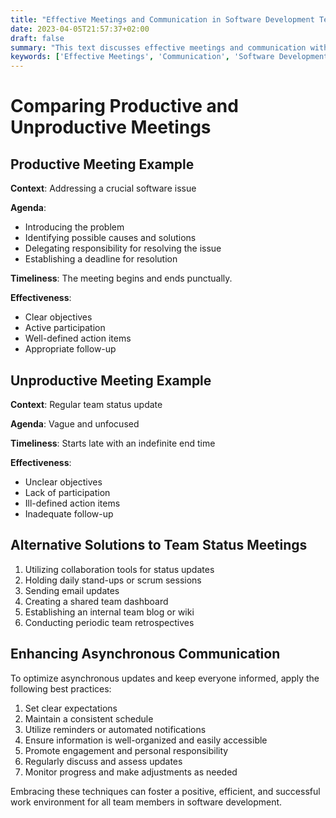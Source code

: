 ```yaml
---
title: "Effective Meetings and Communication in Software Development Teams"
date: 2023-04-05T21:57:37+02:00
draft: false
summary: "This text discusses effective meetings and communication within software development teams."
keywords: ['Effective Meetings', 'Communication', 'Software Development Teams', 'Productive Meeting', 'Asynchronous Communication']
---
```


# Comparing Productive and Unproductive Meetings

## Productive Meeting Example

**Context**: Addressing a crucial software issue

**Agenda**:

- Introducing the problem
- Identifying possible causes and solutions
- Delegating responsibility for resolving the issue
- Establishing a deadline for resolution

**Timeliness**: The meeting begins and ends punctually.

**Effectiveness**:

- Clear objectives
- Active participation
- Well-defined action items
- Appropriate follow-up

## Unproductive Meeting Example

**Context**: Regular team status update

**Agenda**: Vague and unfocused

**Timeliness**: Starts late with an indefinite end time

**Effectiveness**:

- Unclear objectives
- Lack of participation
- Ill-defined action items
- Inadequate follow-up

## Alternative Solutions to Team Status Meetings

1. Utilizing collaboration tools for status updates
2. Holding daily stand-ups or scrum sessions
3. Sending email updates
4. Creating a shared team dashboard
5. Establishing an internal team blog or wiki
6. Conducting periodic team retrospectives

## Enhancing Asynchronous Communication

To optimize asynchronous updates and keep everyone informed, apply the following best practices:

1. Set clear expectations
2. Maintain a consistent schedule
3. Utilize reminders or automated notifications
4. Ensure information is well-organized and easily accessible
5. Promote engagement and personal responsibility
6. Regularly discuss and assess updates
7. Monitor progress and make adjustments as needed

Embracing these techniques can foster a positive, efficient, and successful work environment for all team members in software development.